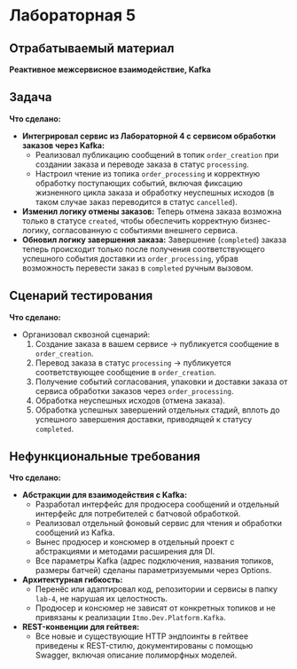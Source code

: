 # Лабораторная 5

## Отрабатываемый материал

**Реактивное межсервисное взаимодействие, Kafka**

## Задача

**Что сделано:**
- **Интегрировал сервис из Лабораторной 4 с сервисом обработки заказов через Kafka:**
  - Реализовал публикацию сообщений в топик `order_creation` при создании заказа и переводе заказа в статус `processing`.
  - Настроил чтение из топика `order_processing` и корректную обработку поступающих событий, включая фиксацию жизненного цикла заказа и обработку неуспешных исходов (в таком случае заказ переводится в статус `cancelled`).
- **Изменил логику отмены заказов:**
  Теперь отмена заказа возможна только в статусе `created`, чтобы обеспечить корректную бизнес-логику, согласованную с событиями внешнего сервиса.
- **Обновил логику завершения заказа:**
  Завершение (`completed`) заказа теперь происходит только после получения соответствующего успешного события доставки из `order_processing`, убрав возможность перевести заказ в `completed` ручным вызовом.

## Сценарий тестирования

**Что сделано:**
- Организовал сквозной сценарий:
  1. Создание заказа в вашем сервисе → публикуется сообщение в `order_creation`.
  2. Перевод заказа в статус `processing` → публикуется соответствующее сообщение в `order_creation`.
  3. Получение событий согласования, упаковки и доставки заказа от сервиса обработки заказов через `order_processing`.
  4. Обработка неуспешных исходов (отмена заказа).
  5. Обработка успешных завершений отдельных стадий, вплоть до успешного завершения доставки, приводящей к статусу `completed`.

## Нефункциональные требования

**Что сделано:**
- **Абстракции для взаимодействия с Kafka:**
  - Разработал интерфейс для продюсера сообщений и отдельный интерфейс для потребителей с батчовой обработкой.
  - Реализовал отдельный фоновый сервис для чтения и обработки сообщений из Kafka.
  - Вынес продюсер и консюмер в отдельный проект с абстракциями и методами расширения для DI.
  - Все параметры Kafka (адрес подключения, названия топиков, размеры батчей) сделаны параметризуемыми через Options.
- **Архитектурная гибкость:**
  - Перенёс или адаптировал код, репозитории и сервисы в папку `lab-4`, не нарушая их целостность.
  - Продюсер и консюмер не зависят от конкретных топиков и не привязаны к реализации `Itmo.Dev.Platform.Kafka`.
- **REST-конвенции для гейтвея:**
  - Все новые и существующие HTTP эндпоинты в гейтвее приведены к REST-стилю, документированы с помощью Swagger, включая описание полиморфных моделей.
